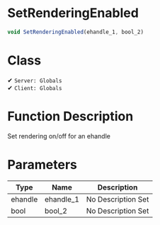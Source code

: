 # SetRenderingEnabled
```js
void SetRenderingEnabled(ehandle_1, bool_2)
```
# Class
✔ `Server: Globals`  
✔ `Client: Globals`  

# Function Description
Set rendering on/off for an ehandle
# Parameters
Type|Name|Description
--|--|--
ehandle|ehandle_1|No Description Set
bool|bool_2|No Description Set
